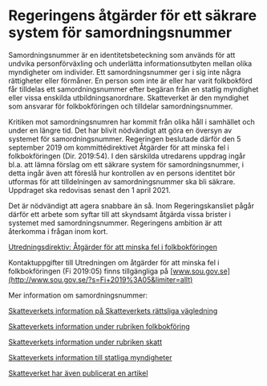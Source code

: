 # Regeringens åtgärder för ett säkrare system för samordningsnummer

Samordningsnummer är en identitetsbeteckning som används för att undvika personförväxling och underlätta informationsutbyten mellan olika myndigheter om individer. Ett samordningsnummer ger i sig inte några rättigheter eller förmåner. En person som inte är eller har varit folkbokförd får tilldelas ett samordningsnummer efter begäran från en statlig myndighet eller vissa enskilda utbildningsanordnare. Skatteverket är den myndighet som ansvarar för folkbokföringen och tilldelar samordningsnummer.

Kritiken mot samordningsnumren har kommit från olika håll i samhället och under en längre tid. Det har blivit nödvändigt att göra en översyn av systemet för samordningsnummer. Regeringen beslutade därför den 5 september 2019 om kommittédirektivet Åtgärder för att minska fel i folkbokföringen (Dir. 2019:54\). I den särskilda utredarens uppdrag ingår bl.a. att lämna förslag om ett säkrare system för samordningsnummer, i detta ingår även att föreslå hur kontrollen av en persons identitet bör utformas för att tilldelningen av samordningsnummer ska bli säkrare. Uppdraget ska redovisas senast den 1 april 2021\.

Det är nödvändigt att agera snabbare än så. Inom Regeringskansliet pågår därför ett arbete som syftar till att skyndsamt åtgärda vissa brister i systemet med samordningsnummer. Regeringens ambition är att återkomma i frågan inom kort.

[Utredningsdirektiv: Åtgärder för att minska fel i folkbokföringen](/rattsliga-dokument/kommittedirektiv/2019/09/dir.-201954)

Kontaktuppgifter till Utredningen om åtgärder för att minska fel i folkbokföringen (Fi 2019:05\) finns tillgängliga på [www.sou.gov.se](http://www.sou.gov.se/?s=Fi+2019%3A05&limiter=allt)

Mer information om samordningsnummer:

[Skatteverkets information på Skatteverkets rättsliga vägledning](https://www4.skatteverket.se/rattsligvagledning/edition/2019.8/330243.html?q=samordningsnummer)

[Skatteverkets information under rubriken folkbokföring](https://www.skatteverket.se/privat/folkbokforing/personnummerochsamordningsnummer.4.3810a01c150939e893f18c29.html?q=samordningsnummer)

[Skatteverkets information under rubriken skatt](https://www.skatteverket.se/privat/skatter/internationellt/bosattutomlands/samordningsnummer.4.53a97fe91163dfce2da80001279.html?q=samordningsnummer)

[Skatteverkets information till statliga myndigheter](https://www.skatteverket.se/foretagochorganisationer/myndigheter/informationsutbytemellanmyndigheter/folkbokforingsamordningsnummer.4.46ae6b26141980f1e2d3643.html?q=samordningsnummer)

[Skatteverket har även publicerat en artikel](https://www.skatteverket.se/omoss/press/debattartiklarochkommentarer/2019/2019/skatteverketnyareglerkanstoppaspokpersoner.5.7eada0316ed67d7282c8.html)
